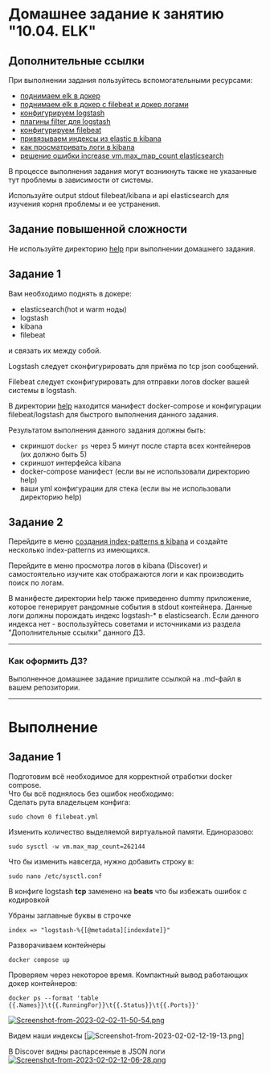 # Домашнее задание к занятию "10.04. ELK"

## Дополнительные ссылки

При выполнении задания пользуйтесь вспомогательными ресурсами:

- [поднимаем elk в докер](https://www.elastic.co/guide/en/elastic-stack-get-started/current/get-started-docker.html)
- [поднимаем elk в докер с filebeat и докер логами](https://www.sarulabs.com/post/5/2019-08-12/sending-docker-logs-to-elasticsearch-and-kibana-with-filebeat.html)
- [конфигурируем logstash](https://www.elastic.co/guide/en/logstash/current/configuration.html)
- [плагины filter для logstash](https://www.elastic.co/guide/en/logstash/current/filter-plugins.html)
- [конфигурируем filebeat](https://www.elastic.co/guide/en/beats/libbeat/5.3/config-file-format.html)
- [привязываем индексы из elastic в kibana](https://www.elastic.co/guide/en/kibana/current/index-patterns.html)
- [как просматривать логи в kibana](https://www.elastic.co/guide/en/kibana/current/discover.html)
- [решение ошибки increase vm.max_map_count elasticsearch](https://stackoverflow.com/questions/42889241/how-to-increase-vm-max-map-count)

В процессе выполнения задания могут возникнуть также не указанные тут проблемы в зависимости от системы.

Используйте output stdout filebeat/kibana и api elasticsearch для изучения корня проблемы и ее устранения.

## Задание повышенной сложности

Не используйте директорию [help](./help) при выполнении домашнего задания.

## Задание 1

Вам необходимо поднять в докере:
- elasticsearch(hot и warm ноды)
- logstash
- kibana
- filebeat

и связать их между собой.

Logstash следует сконфигурировать для приёма по tcp json сообщений.

Filebeat следует сконфигурировать для отправки логов docker вашей системы в logstash.

В директории [help](./help) находится манифест docker-compose и конфигурации filebeat/logstash для быстрого 
выполнения данного задания.

Результатом выполнения данного задания должны быть:
- скриншот `docker ps` через 5 минут после старта всех контейнеров (их должно быть 5)
- скриншот интерфейса kibana
- docker-compose манифест (если вы не использовали директорию help)
- ваши yml конфигурации для стека (если вы не использовали директорию help)

## Задание 2

Перейдите в меню [создания index-patterns  в kibana](http://localhost:5601/app/management/kibana/indexPatterns/create)
и создайте несколько index-patterns из имеющихся.

Перейдите в меню просмотра логов в kibana (Discover) и самостоятельно изучите как отображаются логи и как производить 
поиск по логам.

В манифесте директории help также приведенно dummy приложение, которое генерирует рандомные события в stdout контейнера.
Данные логи должны порождать индекс logstash-* в elasticsearch. Если данного индекса нет - воспользуйтесь советами 
и источниками из раздела "Дополнительные ссылки" данного ДЗ.
 
---

### Как оформить ДЗ?

Выполненное домашнее задание пришлите ссылкой на .md-файл в вашем репозитории.

---

 # Выполнение
 
 ## Задание 1
 
Подготовим всё необходимое для корректной отработки docker compose.   
Что бы всё поднялось без ошибок необходимо:  
Сделать рута владельцем конфига:
```
sudo chown 0 filebeat.yml
```
Изменить количество выделяемой виртуальной памяти. Единоразово:  
```
sudo sysctl -w vm.max_map_count=262144
```
Что бы изменить навсегда, нужно добавить строку в:
```
sudo nano /etc/sysctl.conf
```
В конфиге logstash **tcp** заменено на **beats**  что бы избежать ошибок с кодировкой

Убраны заглавные буквы в строчке
```
index => "logstash-%{[@metadata][indexdate]}"
```
Разворачиваем контейнеры  
```
docker compose up
```
Проверяем через некоторое время. Компактный вывод работающих докер контейнеров:  
```
docker ps --format 'table {{.Names}}\t{{.RunningFor}}\t{{.Status}}\t{{.Ports}}'
```
[![Screenshot-from-2023-02-02-11-50-54.png](https://i.postimg.cc/G2qSCPF6/Screenshot-from-2023-02-02-11-50-54.png)](https://postimg.cc/yg3ThZrT)

Видем наши индексы
[![Screenshot-from-2023-02-02-12-19-13.png](https://ltdfoto.ru/images/2023/02/02/Screenshot-from-2023-02-02-12-20-53.png)]

В Discover видны распарсенные в JSON логи
[![Screenshot-from-2023-02-02-12-06-28.png](https://i.postimg.cc/ZKKvn8rV/Screenshot-from-2023-02-02-12-06-28.png)](https://postimg.cc/23MSXB9Z)

